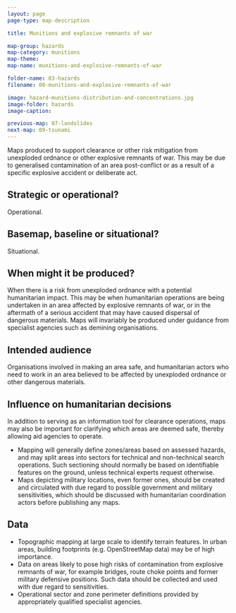 ```yaml
---
layout: page
page-type: map-description

title: Munitions and explosive remnants of war

map-group: hazards
map-category: munitions
map-theme: 
map-name: munitions-and-explosive-remnants-of-war

folder-name: 03-hazards
filename: 08-munitions-and-explosive-remnants-of-war

image: hazard-munitions-distribution-and-concentrations.jpg
image-folder: hazards
image-caption: 

previous-map: 07-landslides
next-map: 09-tsunami
---
```

Maps produced to support clearance or other risk mitigation from unexploded ordnance or other explosive remnants of war. This may be due to generalised contamination of an area post-conflict or as a result of a specific explosive accident or deliberate act.

## Strategic or operational?

Operational.

## Basemap, baseline or situational?

Situational.

## When might it be produced?

When there is a risk from unexploded ordnance with a potential humanitarian impact. This may be when humanitarian operations are being undertaken in an area affected by explosive remnants of war, or in the aftermath of a serious accident that may have caused dispersal of dangerous materials. Maps will invariably be produced under guidance from specialist agencies such as demining organisations.

## Intended audience

Organisations involved in making an area safe, and humanitarian actors who need to work in an area believed to be affected by unexploded ordnance or other dangerous materials.

## Influence on humanitarian decisions

In addition to serving as an information tool for clearance operations, maps may also be important for clarifying which areas are deemed safe, thereby allowing aid agencies to operate.
* Mapping will generally define zones/areas based on assessed hazards, and may split areas into sectors for technical and non-technical search operations. Such sectioning should normally be based on identifiable features on the ground, unless technical experts request otherwise.
* Maps depicting military locations, even former ones, should be created and circulated with due regard to possible government and military sensitivities, which should be discussed with humanitarian coordination actors before publishing any maps.

## Data

* Topographic mapping at large scale to identify terrain features. In urban areas, building footprints \(e.g. OpenStreetMap data\) may be of high importance.
* Data on areas likely to pose high risks of contamination from explosive remnants of war, for example bridges, route choke points and former military defensive positions. Such data should be collected and used with due regard to sensitivities.
* Operational sector and zone perimeter definitions provided by appropriately qualified specialist agencies.
